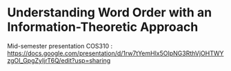 # Understanding Word Order with an Information-Theoretic Approach
Mid-semester presentation COS310 : https://docs.google.com/presentation/d/1rw7tYemHlx5OIpNG3RthVjOHTWYzgOI_GpgZyIjrT6Q/edit?usp=sharing
